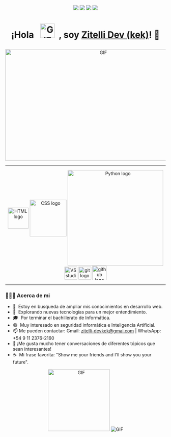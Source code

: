 </p>
 <p align="center">
<img src="https://img.shields.io/badge/Age-17-blue" />
  <img src="https://img.shields.io/badge/Focusing on-Web%20Development-orange" />
  <img src="https://img.shields.io/badge/Lives-Argentina-lightblue" />
  <img src="https://img.shields.io/badge/Languages-Spanish and English-purple" />
</p>
<h1><p align="center">¡Hola &nbsp; <img src="https://img1.picmix.com/output/stamp/normal/8/4/2/3/1563248_c539d.gif" alt="GIF" width=45px height=45px>  &nbsp;, soy <a href="https://github.com/Zitelli-Devkek">Zitelli Dev (kek)</a>! 👋</p></h1>
<p align="center">
  <img alt="GIF" src="https://wallpapercave.com/wp/wp2761901.gif" height="350" width="600"/>
</p>
</p>
<hr>
<p align="center">
<img align="center" src="http://www.w3.org/html/logo/downloads/HTML5_Logo_256.png" alt="HTML logo" width="65"  />
<img align="center" src="http://1000marcas.net/wp-content/uploads/2021/02/CSS-Logo.png" alt="CSS logo"  width="115" /> 
<img align="center" src="https://anthoncode.com/wp-content/uploads/2019/01/python-logo-png.png" alt="Python logo"  width="300" />
<img align="center" src="https://cdn.worldvectorlogo.com/logos/visual-studio-code-1.svg" alt="VS studio logo"  width="40" />
<img align="center" src="https://www.innerzaurus.com/wp-content/uploads/2020/08/Logo-de-Git.png" alt="git logo"  width="40" />
 <img align="center" src="https://image.flaticon.com/icons/png/512/25/25231.png" alt="github logo" width="45" />
</p>
<hr>
<h3> 👨🏻‍💻 Acerca de mi</h3>

- 🔭 &nbsp;Estoy en busqueda de ampliar mis conocimientos en desarrollo web.
- 🤔 &nbsp;Explorando nuevas tecnologías para un mejor entendimiento.
- 🎓 &nbsp;Por terminar el bachillerato de Informática.
- 😄 &nbsp;Muy interesado en seguridad informática e Inteligencia Artificial.
-  📫&nbsp;Me pueden contactar: Gmail: zitelli-devkek@gmai.com | WhatsApp: +54 9 11 2376-2160
-  💬&nbsp;¡Me gusta mucho tener conversaciones de diferentes tópicos que sean interesantes!
- ☕ &nbsp;Mi frase favorita: "Show me your friends and I'll show you your future".
<p align="center">
  <img alt="GIF" src="https://steamuserimages-a.akamaihd.net/ugc/1023949183704318369/F8410A21B7374A0E2A07DFB159C4A279CD6B458F/" height="194"/>
   <img alt="GIF" src="https://github-readme-stats.vercel.app/api?username=Zitelli-Devkek&show_icons=true&theme=synthwave" />
</p>



<!--
**Zitelli-Devkek/Zitelli-Devkek** is a ✨ _special_ ✨ repository because its `README.md` (this file) appears on your GitHub profile.


Here are some ideas to get you started:

- 🔭 I’m currently working on ...
- 🌱 I’m currently learning ...
- 👯 I’m looking to collaborate on ...
- 🤔 I’m looking for help with ...
- 💬 Ask me about ...
- 📫 How to reach me: ...
- 😄 Pronouns: ...
- ⚡ Fun fact: ...
-->

